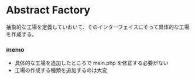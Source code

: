 # Abstract Factory

抽象的な工場を定義していおいて、そのインターフェイスにそって具体的な工場を作成する。

### memo
- 具体的な工場を追加したところで main.php を修正する必要がない
- 工場の作成する種類を追加するのは大変
